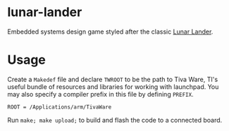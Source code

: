 # lunar-lander
Embedded systems design game styled after the classic [Lunar Lander](https://en.wikipedia.org/wiki/Lunar_Lander_(1979_video_game)).

# Usage

Create a `Makedef` file and declare `TWROOT` to be the path to Tiva Ware, TI's useful bundle of resources and libraries for working with launchpad. You may also specify a compiler prefix in this file by defining `PREFIX`.

```
ROOT = /Applications/arm/TivaWare
```

Run `make; make upload;` to build and flash the code to a connected board.
